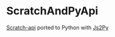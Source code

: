 # ScratchAndPyApi
[Scratch-api](https://github.com/trumank/scratch-api) ported to Python with [Js2Py](https://github.com/PiotrDabkowski/Js2Py)
